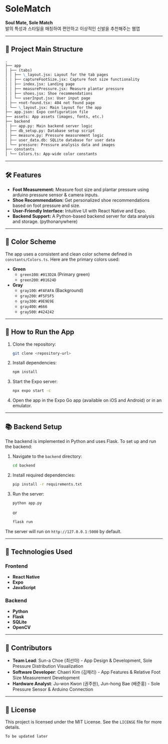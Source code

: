 # SoleMatch

**Soul Mate, Sole Match**  
발의 특성과 스타일을 매칭하여 편안하고 이상적인 신발을 추천해주는 웹앱

---

## 📂 Project Main Structure

```markdown
.
├── app
│ ├── (tabs)
│ │ ├── \_layout.jsx: Layout for the tab pages
│ │ ├── captureFootSize.jsx: Capture foot size functionality
│ │ ├── index.jsx: Landing page
│ │ ├── measurePressure.jsx: Measure plantar pressure
│ │ ├── shoes.jsx: Shoe recommendations
│ │ └── userInput.jsx: User input page
│ ├── +not-found.tsx: 404 not found page
│ └── \_layout.jsx: Main layout for the app
├── app.json: Expo configuration file
├── assets: App assets (images, fonts, etc.)
├── backend
│ ├── app.py: Main backend server logic
│ ├── db_setup.py: Database setup script
│ ├── measure.py: Pressure measurement logic
│ ├── user_data.db: SQLite database for user data
│ └── pressure: Pressure analysis data and images
├── constants
│ └── Colors.ts: App-wide color constants
```

---

## 🛠️ Features

- **Foot Measurement:** Measure foot size and plantar pressure using arduino pressure sensor & camera inputs.
- **Shoe Recommendation:** Get personalized shoe recommendations based on foot pressure and size.
- **User-Friendly Interface:** Intuitive UI with React Native and Expo.
- **Backend Support:** A Python-based backend server for data analysis and storage. (pythonanywhere)

---

## 🎨 Color Scheme

The app uses a consistent and clean color scheme defined in `constants/Colors.ts`.
Here are the primary colors used:

- **Green**
  - `green100`: `#013D2A` (Primary green)
  - `green200`: `#01624D`
- **Gray**
  - `gray100`: `#FAFAFA` (Background)
  - `gray200`: `#F5F5F5`
  - `gray300`: `#9E9E9E`
  - `gray400`: `#666`
  - `gray500`: `#424242`

---

## 🚀 How to Run the App

1. Clone the repository:

   ```bash
   git clone <repository-url>
   ```

2. Install dependencies:

   ```bash
   npm install
   ```

3. Start the Expo server:

   ```bash
   npx expo start -c
   ```

4. Open the app in the Expo Go app (available on iOS and Android) or in an emulator.

---

## 📚 Backend Setup

The backend is implemented in Python and uses Flask. To set up and run the backend:

1. Navigate to the `backend` directory:

   ```bash
   cd backend
   ```

2. Install required dependencies:

   ```bash
   pip install -r requirements.txt
   ```

3. Run the server:
   ```bash
   python app.py
   ```
   or
   ```bash
   flask run
   ```

The server will run on `http://127.0.0.1:5000` by default.

---

## 🧩 Technologies Used

### Frontend

- **React Native**
- **Expo**
- **JavaScript**

### Backend

- **Python**
- **Flask**
- **SQLite**
- **OpenCV**

---

## 🤝 Contributors

- **Team Lead**: Sun-a Choe (최선아) - App Design & Development, Sole Pressure Distribution Visualization
- **Software Developer**: Chaeri Kim (김채리) - App Features & Relative Foot Size Measurement Development
- **Hardware Analyst**: Ju-won Kwon (권주원), Jun-hong Bae (배준홍) - Sole Pressure Sensor & Arduino Connection

---

## 📄 License

This project is licensed under the MIT License. See the `LICENSE` file for more details.

```
To be updated later
```
